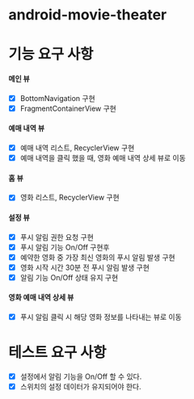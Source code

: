 # android-movie-theater

# 기능 요구 사항

#### 메인 뷰
- [x] BottomNavigation 구현
- [x] FragmentContainerView 구현
#### 예매 내역 뷰
- [x] 예매 내역 리스트, RecyclerView 구현
- [x] 예매 내역을 클릭 했을 때, 영화 예매 내역 상세 뷰로 이동
#### 홈 뷰
- [x] 영화 리스트, RecyclerView 구현
#### 설정 뷰
- [x] 푸시 알림 권한 요청 구현
- [x] 푸시 알림 기능 On/Off 구현후
- [x] 예약한 영화 중 가장 최신 영화의 푸시 알림 발생 구현
- [x] 영화 시작 시간 30분 전 푸시 알림 발생 구현
- [x] 알림 기능 On/Off 상태 유지 구현
#### 영화 예매 내역 상세 뷰
- [x] 푸시 알림 클릭 시 해당 영화 정보를 나타내는 뷰로 이동

# 테스트 요구 사항
- [x] 설정에서 알림 기능을 On/Off 할 수 있다.
- [x] 스위치의 설정 데이터가 유지되어야 한다.